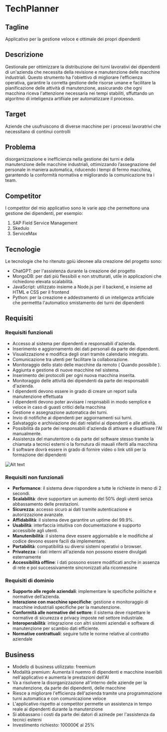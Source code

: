 # TechPlanner
## Tagline
Applicativo per la gestione veloce e ottimale dei propri dipendenti 
## Descrizione
Gestionale per ottimizzare la distribuzione dei turni lavorativi dei dipendenti di un'azienda che necessita della revisione e manutenzione delle macchine industriali. Questo strumento ha l'obiettivo di migliorare l'efficienza operativa, garantire la corretta gestione delle risorse umane e facilitare la pianificazione delle attività di manutenzione, assicurando che ogni macchina riceva l'attenzione necessaria nei tempi stabiliti, sffuttando un algoritmo di inteligenza artifiiale per automatizzare il processo.
## Target 
Aziende che usufruiscono di diverse macchine per i processi lavoratrivi che necessitano di continui controlli
## Problema
disorganizzazione e inefficienza nella gestione dei turni e della manutenzione delle macchine industriali, ottimizzando l’assegnazione del personale in maniera automatica, riducendo i tempi di fermo macchina, garantendo la conformità normativa e migliorando la comunicazione tra i team.
## Competitor 
I competitor del mio applicativo sono le varie app che permettono una gestione dei dipendenti, per esempio: 
1. SAP Field Service Management
2.  Skedulo
3.   ServiceMax
## Tecnologie
Le tecnologie che ho ritenuto gpiù ideonee alla creazione del progetto sono: 
*  ChatGPT: per l'assistenza durante la creazione del progetto
*  MongoDB: per dati più flessibili e non strutturati, utile in applicazioni che richiedono elevata scalabilità.
*  JavaScript: utilizzato insieme a Node.js per il backend, e insieme ad HTML e CSS per il frontend
*  Python: per la creazione e addestramento di un inteligenza artificiale che permettta l'automatico smistamento dei turni dei dipendenti
## Requisiti
### Requisiti funzionali

- Accesso al sistema per dipendenti e responsabili d'azienda.
- Inserimento e aggiornamento dei dati personali da parte dei dipendenti.
- Visualizzazione e modifica degli orari tramite calendario integrato.
- Comunicazione tra utenti per facilitare la collaborazione.
- Monitoraggio dello stato delle macchine da remoto ( Quando possibile ).
- Aggiunta e gestione di nuove macchine nel sistema.
- Inserimento dei protocolli per ogni nuova macchina inserita.
- Monitoraggio delle attività dei dipendenti da parte dei responsabili d'azienda.
- I dipendenti devono essere in grado di creare un report sulla manutenzione effettuata
- I dipendenti devono poter avvisare i respnsabili in modo semplice e veloce in caso di guasti critici della macchina
- Gestione e assegnazione automatica dei turni.
- Invio di notifiche ai dipendenti per aggiornamenti sui turni.
- Salvataggio e archiviazione dei dati relativi ai dipendenti e alle attività.
- Possibilità da parte dei responsabili d'azienda di attivare e disattivare l'AI manualmente.
- Assistenza del manutentore o da parte del software stesso tramite la chiamata a tecnici esterni o la fornutura dii mauali riferiti alla macchina
- Il software dovrà essere in grado di fornire video o link utili per la formazione dei dipendenti
  
![Alt text](http://yuml.me/45ee01d6.svg)

### Requisiti non funzionali
- **Performance**: il sistema deve rispondere a tutte le richieste in meno di 2 secondi.
- **Scalabilità**: deve supportare un aumento del 50% degli utenti senza abbassamento delle prestazioni.
- **Sicurezza**: accesso sicuro ai dati tramite autenticazione e autorizzazione avanzate.
- **Affidabilità**: il sistema deve garantire un uptime del 99.9%.
- **Usabilità**: interfaccia intuitiva con documentazione e supporto accessibile agli utenti.
- **Manutenibilità**: il sistema deve essere aggiornabile e le modifiche al codice devono essere facili da implementare.
- **Portabilità**: compatibilità su diversi sistemi operativi o browser.
- **Privatezza**: i dati interni all'azienda non possono essere divulgati esternamente
- **Accessibilità offline**: i dati possono essere modificati anche in assenza di rete e poi successivamente sincronizzati alla riconnessine

### Requisiti di dominio
- **Supporto alle regole aziendali**: implementare le specifiche politiche e normative dell’azienda.
- **Interazione con macchine specifiche**: gestione e monitoraggio di macchine industriali specifiche per la manutenzione.
- **Conformità alle normative del settore**: il sistema deve rispettare le normative di sicurezza e privacy imposte nel settore industriale.
- **Interoperabilità**: integrazione con altri sistemi aziendali e software di manutenzione per scambio dati efficiente.
- **Normative contrattuali**: seguire tutte le norme relative al contratto aziendale

## Business
- Modello di business utilizzato: freemium
- Modalità premium: Aumenta il nuemro di dipendenti e macchine inseribili nell'applicativo e aumenta le prestazioni dell'AI
- Va a risolvere la disorganizzazione all'interno delle aziende per la manutenzione, da parte dei dipendenti, delle macchine
- Riesce a migliorare l'efficienza dell'azienda tramite una programmazione turni automatica e con comunicazione veloce
- L'applicativo rispetto ai competitor permette un assistenza in tempo reale ai dipendenti durante la manutenzione
- Si abbassano i costi da parte dei datori di azinede per l'assistenza da tecnici esterni
- Investimento richiesto: 100000€ al 25%
